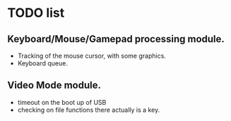 # TODO list

## Keyboard/Mouse/Gamepad processing module.
- Tracking of the mouse cursor, with some graphics.
- Keyboard queue.

## Video Mode module.


- timeout on the boot up of USB
- checking on file functions there actually is a key.

